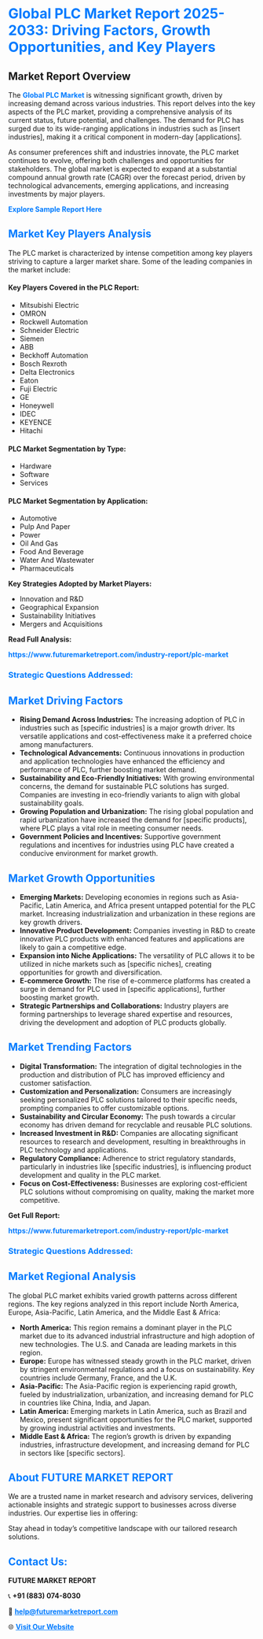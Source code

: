 <h1 style="color: #007BFF;">Global PLC Market Report 2025-2033: Driving Factors, Growth Opportunities, and Key Players</h1>

<section id="overview">
<h2>Market Report Overview</h2>
<p>The <a href="https://www.futuremarketreport.com/industry-report/plc-market" style="color: #007BFF; text-decoration: none;"><strong>Global PLC Market</strong></a> is witnessing significant growth, driven by increasing demand across various industries. This report delves into the key aspects of the PLC market, providing a comprehensive analysis of its current status, future potential, and challenges. The demand for PLC has surged due to its wide-ranging applications in industries such as [insert industries], making it a critical component in modern-day [applications].</p>
<p>As consumer preferences shift and industries innovate, the PLC market continues to evolve, offering both challenges and opportunities for stakeholders. The global market is expected to expand at a substantial compound annual growth rate (CAGR) over the forecast period, driven by technological advancements, emerging applications, and increasing investments by major players.</p>
</section>

<section id="overview">
<p><a href="https://www.futuremarketreport.com/request-sample/reportId=50988" style="color: #007BFF; text-decoration: none;"><strong>Explore Sample Report Here</strong></a></p>
</section>

<section id="key-players">
<h2 style="color: #007BFF;">Market Key Players Analysis</h2>
<p>The PLC market is characterized by intense competition among key players striving to capture a larger market share. Some of the leading companies in the market include:</p>
<h4>Key Players Covered in the PLC Report:</h4>
<ul><li>Mitsubishi Electric</li><li>OMRON</li><li>Rockwell Automation</li><li>Schneider Electric</li><li>Siemen</li><li>ABB</li><li>Beckhoff Automation</li><li>Bosch Rexroth</li><li>Delta Electronics</li><li>Eaton</li><li>Fuji Electric</li><li>GE</li><li>Honeywell</li><li>IDEC</li><li>KEYENCE</li><li>Hitachi</li></ul>
<h4>PLC Market Segmentation by Type:</h4>
<ul><li>Hardware</li><li>Software</li><li>Services</li></ul>

<h4>PLC Market Segmentation by Application:</h4>
<ul><li>Automotive</li><li>Pulp And Paper</li><li>Power</li><li>Oil And Gas</li><li>Food And Beverage</li><li>Water And Wastewater</li><li>Pharmaceuticals</li></ul>
<p><strong>Key Strategies Adopted by Market Players:</strong></p>
<ul>
<li>Innovation and R&D</li>
<li>Geographical Expansion</li>
<li>Sustainability Initiatives</li>
<li>Mergers and Acquisitions</li>
</ul>
</section>

<section>
<p><strong>Read Full Analysis: </strong></p><a href="https://www.futuremarketreport.com/industry-report/plc-market" style="color: #007BFF; text-decoration: none;"><strong>https://www.futuremarketreport.com/industry-report/plc-market</strong></a>
<h3 style="color: #007BFF;">Strategic Questions Addressed:</h3>
</section>

<section id="driving-factors">
<h2 style="color: #007BFF;">Market Driving Factors</h2>
<ul>
<li><strong>Rising Demand Across Industries:</strong> The increasing adoption of PLC in industries such as [specific industries] is a major growth driver. Its versatile applications and cost-effectiveness make it a preferred choice among manufacturers.</li>
<li><strong>Technological Advancements:</strong> Continuous innovations in production and application technologies have enhanced the efficiency and performance of PLC, further boosting market demand.</li>
<li><strong>Sustainability and Eco-Friendly Initiatives:</strong> With growing environmental concerns, the demand for sustainable PLC solutions has surged. Companies are investing in eco-friendly variants to align with global sustainability goals.</li>
<li><strong>Growing Population and Urbanization:</strong> The rising global population and rapid urbanization have increased the demand for [specific products], where PLC plays a vital role in meeting consumer needs.</li>
<li><strong>Government Policies and Incentives:</strong> Supportive government regulations and incentives for industries using PLC have created a conducive environment for market growth.</li>
</ul>
</section>

<section id="growth-opportunities">
<h2 style="color: #007BFF;">Market Growth Opportunities</h2>
<ul>
<li><strong>Emerging Markets:</strong> Developing economies in regions such as Asia-Pacific, Latin America, and Africa present untapped potential for the PLC market. Increasing industrialization and urbanization in these regions are key growth drivers.</li>
<li><strong>Innovative Product Development:</strong> Companies investing in R&D to create innovative PLC products with enhanced features and applications are likely to gain a competitive edge.</li>
<li><strong>Expansion into Niche Applications:</strong> The versatility of PLC allows it to be utilized in niche markets such as [specific niches], creating opportunities for growth and diversification.</li>
<li><strong>E-commerce Growth:</strong> The rise of e-commerce platforms has created a surge in demand for PLC used in [specific applications], further boosting market growth.</li>
<li><strong>Strategic Partnerships and Collaborations:</strong> Industry players are forming partnerships to leverage shared expertise and resources, driving the development and adoption of PLC products globally.</li>
</ul>
</section>

<section id="trending-factors">
<h2 style="color: #007BFF;">Market Trending Factors</h2>
<ul>
<li><strong>Digital Transformation:</strong> The integration of digital technologies in the production and distribution of PLC has improved efficiency and customer satisfaction.</li>
<li><strong>Customization and Personalization:</strong> Consumers are increasingly seeking personalized PLC solutions tailored to their specific needs, prompting companies to offer customizable options.</li>
<li><strong>Sustainability and Circular Economy:</strong> The push towards a circular economy has driven demand for recyclable and reusable PLC solutions.</li>
<li><strong>Increased Investment in R&D:</strong> Companies are allocating significant resources to research and development, resulting in breakthroughs in PLC technology and applications.</li>
<li><strong>Regulatory Compliance:</strong> Adherence to strict regulatory standards, particularly in industries like [specific industries], is influencing product development and quality in the PLC market.</li>
<li><strong>Focus on Cost-Effectiveness:</strong> Businesses are exploring cost-efficient PLC solutions without compromising on quality, making the market more competitive.</li>
</ul>
</section>

<section>
<p><strong>Get Full Report: </strong></p><a href="https://www.futuremarketreport.com/industry-report/plc-market" style="color: #007BFF; text-decoration: none;"><strong>https://www.futuremarketreport.com/industry-report/plc-market</strong></a>
<h3 style="color: #007BFF;">Strategic Questions Addressed:</h3>
</section>


<section id="regional-analysis">
<h2 style="color: #007BFF;">Market Regional Analysis</h2>
<p>The global PLC market exhibits varied growth patterns across different regions. The key regions analyzed in this report include North America, Europe, Asia-Pacific, Latin America, and the Middle East & Africa:</p>
<ul>
<li><strong>North America:</strong> This region remains a dominant player in the PLC market due to its advanced industrial infrastructure and high adoption of new technologies. The U.S. and Canada are leading markets in this region.</li>
<li><strong>Europe:</strong> Europe has witnessed steady growth in the PLC market, driven by stringent environmental regulations and a focus on sustainability. Key countries include Germany, France, and the U.K.</li>
<li><strong>Asia-Pacific:</strong> The Asia-Pacific region is experiencing rapid growth, fueled by industrialization, urbanization, and increasing demand for PLC in countries like China, India, and Japan.</li>
<li><strong>Latin America:</strong> Emerging markets in Latin America, such as Brazil and Mexico, present significant opportunities for the PLC market, supported by growing industrial activities and investments.</li>
<li><strong>Middle East & Africa:</strong> The region’s growth is driven by expanding industries, infrastructure development, and increasing demand for PLC in sectors like [specific sectors].</li>
</ul>
</section>

<footer>
<h2 style="color: #007BFF;">About FUTURE MARKET REPORT</h2>
<p>We are a trusted name in market research and advisory services, delivering actionable insights and strategic support to businesses across diverse industries. Our expertise lies in offering:</p>

<p>Stay ahead in today’s competitive landscape with our tailored research solutions.</p>

<h2 style="color: #007BFF;">Contact Us:</h2>
<p><strong>FUTURE MARKET REPORT</strong></p>
<p>📞 <strong>+91 (883) 074-8030</strong></p>
<p>📧 <strong><a href="mailto:help@futuremarketreport.com" style="color: #007BFF;">help@futuremarketreport.com</a></strong></p>
<p>🌐 <strong><a href="https://www.futuremarketreport.com/" style="color: #007BFF;">Visit Our Website</a></strong></p>
</footer>
